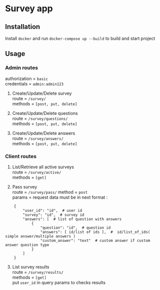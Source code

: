 # Survey app

## Installation
Install ``docker`` and run ``docker-compose up --build`` to build and start project

## Usage

### Admin routes
authorization = ``basic`` \
credentials = ``admin:admin123``

1. Create/Update/Delete survey \
route = ``/survey/`` \
methods = ``[post, put, delete]``

2. Create/Update/Delete questions \
route = ``/survey/questions/`` \
methods = ``[post, put, delete]``

3. Create/Update/Delete answers \
route = ``/survey/answers/`` \
methods = ``[post, put, delete]``

### Client routes

1. List/Retrieve all active surveys \
route = ``/survey/active/`` \
methods = ``[get]``

2. Pass survey \
route = ``/survey/pass/``
method = ``post`` \
params = request data must be in next format :
```
    {
        "user_id": "id",  # user id
        "survey": "id",  # survey id
        "answers": [  # list of question with answers
            {
                "question": "id",  # question id
                "answers": [ id/list of ids ],  #  id/list_of_ids( simple answer/multiple answers )
                "custom_answer": "text"  # custom answer if custom answer question type
            }
        ]
    }
```

3. List survey results \
route = ``/survey/results/`` \
methods = ``[get]`` \
put ``user_id`` in query params to checks results

